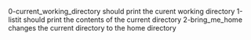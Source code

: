 0-current_working_directory should print the curent working directory
1-listit should print the contents of the current directory
2-bring_me_home changes the current directory to the home directory